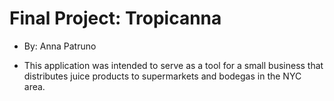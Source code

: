 # Final Project: Tropicanna
+ By: Anna Patruno

+ This application was intended to serve as a tool for a small business that distributes juice products to supermarkets and bodegas in the NYC area.